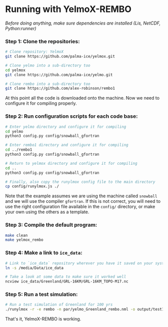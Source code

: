 # Running with YelmoX-REMBO

*Before doing anything, make sure dependencies are installed (Lis, NetCDF, Python:runner)*

### Step 1: Clone the repositories:

```bash
# Clone repository: YelmoX
git clone https://github.com/palma-ice/yelmox.git

# Clone yelmo into a sub-directory too
cd yelmox
git clone https://github.com/palma-ice/yelmo.git

# Clone rembo into a sub-directory too 
git clone https://github.com/alex-robinson/rembo1
```

At this point all the code is downloaded onto the machine.
Now we need to configure it for compiling properly.

### Step 2: Run configuration scripts for each code base:

```bash
# Enter yelmo directory and configure it for compiling
cd yelmo
python3 config.py config/snowball_gfortran

# Enter rembo1 directory and configure it for compiling 
cd ../rembo1
python3 config.py config/snowball_gfortran

# Return to yelmox directory and configure it for compiling
cd ..
python3 config.py config/snowball_gfortran

# Finally, also copy the runylmox config file to the main directory
cp config/runylmox.js ./
```

Note that the example assumes we are using the machine called `snowball` and
we will use the compiler `gfortran`. If this is not correct, you will need
to use the right configuration file available in the `config/` directory, or 
make your own using the others as a template. 

### Step 3: Compile the default program:

```bash
make clean 
make yelmox_rembo
```

### Step 4: Make a link to `ice_data`:

```bash
# Link to `ice_data` repository wherever you have it saved on your system
ln -s /media/Data/ice_data

# Take a look at some data to make sure it worked well
ncview ice_data/Greenland/GRL-16KM/GRL-16KM_TOPO-M17.nc
```

### Step 5: Run a test simulation:

```bash
# Run a test simulation of Greenland for 100 yrs
./runylmox -r -e rembo -n par/yelmo_Greenland_rembo.nml -o output/test1 -p ctrl.time_end=1e2
```

That's it, YelmoX-REMBO is working. 